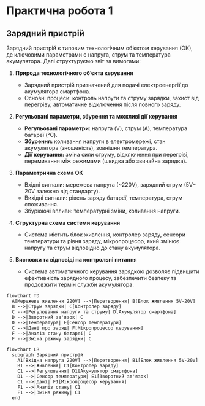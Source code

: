 <!-- 
1. Ознайомитись з теоретичними відомостями
(див.метод. вказівки у прикріпленому файлі)
2. Вивчити та описати в загальному вигляді
природу технологічного об’єкту керування (ОК) і процеси, що протікають в ньому.
3. Визначити та описати регульовані параметри,
збурення і можливі дії керування.
4. Скласти параметричну схему ОК із вказанням
фізичних величин вхідних та вихідних сигналів і збурюючих впливів.
5. Скласти структурну схему системи керування та
описати її роботу в загальному вигляді.
6. Зробити висновки по роботі та дати відповіді
на контрольні питання (див.метод. вказівки у прикріпленому файлі).
7. Оформити звіт згідно вимог (
див.метод. вказівки у прикріпленому файлі). 
-->

# Практична робота 1

## Зарядний пристрій

Зарядний пристрій є типовим технологічним об’єктом керування (ОК), де ключовими параметрами є напруга, струм та температура акумулятора. Далі структуруємо звіт за вимогами:  

1. **Природа технологічного об’єкта керування**  
   - Зарядний пристрій призначений для подачі електроенергії до акумулятора смартфона.  
   - Основні процеси: контроль напруги та струму зарядки, захист від перегріву, автоматичне відключення після повного заряду.  

2. **Регульовані параметри, збурення та можливі дії керування**  
   - **Регульовані параметри:** напруга (V), струм (A), температура батареї (°C).  
   - **Збурення:** коливання напруги в електромережі, стан акумулятора (зношеність), зовнішня температура.  
   - **Дії керування:** зміна сили струму, відключення при перегріві, перемикання між режимами (швидка або звичайна зарядка).  

3. **Параметрична схема ОК**  
   - Вхідні сигнали: мережева напруга (~220V), зарядний струм (5V–20V залежно від стандарту).  
   - Вихідні сигнали: рівень заряду батареї, температура, струм споживання.  
   - Збурюючі впливи: температурні зміни, коливання напруги.  

4. **Структурна схема системи керування**  
   - Система містить блок живлення, контролер заряду, сенсори температури та рівня заряду, мікропроцесор, який змінює напругу та струм відповідно до стану акумулятора.  

5. **Висновки та відповіді на контрольні питання**  
   - Система автоматичного керування зарядкою дозволяє підвищити ефективність зарядного процесу, забезпечити безпеку та продовжити термін служби акумулятора.  

```mermaid
flowchart TD
  A[Мережеве живлення 220V] -->|Перетворення| B[Блок живлення 5V-20V]
  B -->|Струм зарядки| C[Контролер заряду]
  C -->|Регулювання напруги та струму| D[Акумулятор смартфона]
  D -->|Зворотний зв'язок| C
  D -->|Температура| E[Сенсор температури]
  C -->|Дані про заряд| F[Мікропроцесор керування]
  F -->|Аналіз стану батареї| C
  F -->|Зміна режиму зарядки| C

```

```mermaid
flowchart LR
  subgraph Зарядний пристрій
    A1[Вхідна напруга 220V] -->|Перетворення| B1[Блок живлення 5V-20V]
    B1 -->|Живлення| C1[Контролер заряду]
    C1 -->|Регулювання| D1[Акумулятор смартфона]
    D1 -->|Сенсор температури| E1[Зворотний зв'язок]
    C1 -->|Дані| F1[Мікропроцесор керування]
    F1 -->|Аналіз стану| C1
    F1 -->|Зміна режиму| C1
  end
```

